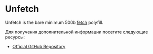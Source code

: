# Unfetch

Unfetch is the bare minimum 500b [fetch](https://developer.mozilla.org/en-US/docs/Web/API/Fetch_API) polyfill.

Для получения дополнительной информации посетите следующие ресурсы:

- [Official GitHub Repository](https://github.com/developit/unfetch)
